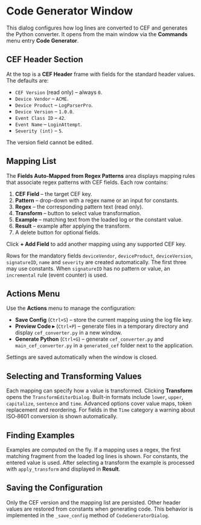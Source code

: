 # Code Generator Window

This dialog configures how log lines are converted to CEF and generates the Python converter. It opens from the main window via the **Commands** menu entry **Code Generator**.

## CEF Header Section

At the top is a **CEF Header** frame with fields for the standard header values. The defaults are:

- `CEF Version` (read only) – always `0`.
- `Device Vendor` – `ACME`.
- `Device Product` – `LogParserPro`.
- `Device Version` – `1.0.0`.
- `Event Class ID` – `42`.
- `Event Name` – `LoginAttempt`.
- `Severity (int)` – `5`.

The version field cannot be edited.

## Mapping List

The **Fields Auto-Mapped from Regex Patterns** area displays mapping rules that associate regex patterns with CEF fields. Each row contains:

1. **CEF Field** – the target CEF key.
2. **Pattern** – drop-down with a regex name or an input for constants.
3. **Regex** – the corresponding pattern text (read only).
4. **Transform** – button to select value transformation.
5. **Example** – matching text from the loaded log or the constant value.
6. **Result** – example after applying the transform.
7. A delete button for optional fields.

Click **+ Add Field** to add another mapping using any supported CEF key.

Rows for the mandatory fields `deviceVendor`, `deviceProduct`, `deviceVersion`, `signatureID`, `name` and `severity` are created automatically. The first three may use constants. When `signatureID` has no pattern or value, an `incremental` rule (event counter) is used.

## Actions Menu

Use the **Actions** menu to manage the configuration:

- **Save Config** (`Ctrl+S`) – store the current mapping using the log file key.
- **Preview Code ▸** (`Ctrl+P`) – generate files in a temporary directory and display `cef_converter.py` in a new window.
- **Generate Python** (`Ctrl+G`) – generate `cef_converter.py` and `main_cef_converter.py` in a `generated_cef` folder next to the application.

Settings are saved automatically when the window is closed.

## Selecting and Transforming Values

Each mapping can specify how a value is transformed. Clicking **Transform** opens the `TransformEditorDialog`. Built-in formats include `lower`, `upper`, `capitalize`, `sentence` and `time`. Advanced options cover value maps, token replacement and reordering. For fields in the `Time` category a warning about ISO‑8601 conversion is shown automatically.

## Finding Examples

Examples are computed on the fly. If a mapping uses a regex, the first matching fragment from the loaded log lines is shown. For constants, the entered value is used. After selecting a transform the example is processed with `apply_transform` and displayed in **Result**.

## Saving the Configuration

Only the CEF version and the mapping list are persisted. Other header values are restored from constants when generating code. This behavior is implemented in the `_save_config` method of `CodeGeneratorDialog`.

